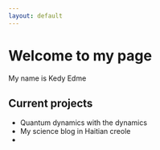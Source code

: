 ```yaml
---
layout: default
---
```

# Welcome to my page
My name is Kedy Edme
## Current projects

- Quantum dynamics with the dynamics
- My science blog in Haitian creole
- 
